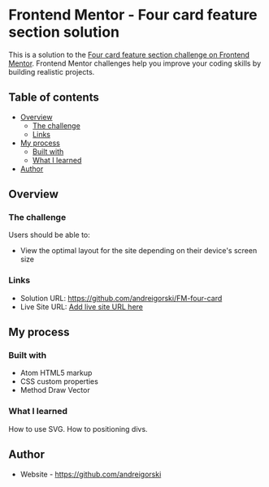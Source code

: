 # Frontend Mentor - Four card feature section solution

This is a solution to the [Four card feature section challenge on Frontend Mentor](https://www.frontendmentor.io/challenges/four-card-feature-section-weK1eFYK). Frontend Mentor challenges help you improve your coding skills by building realistic projects.

## Table of contents

- [Overview](#overview)
  - [The challenge](#the-challenge)
  - [Links](#links)
- [My process](#my-process)
  - [Built with](#built-with)
  - [What I learned](#what-i-learned)
- [Author](#author)

## Overview

### The challenge

Users should be able to:

- View the optimal layout for the site depending on their device's screen size

### Links

- Solution URL: https://github.com/andreigorski/FM-four-card
- Live Site URL: [Add live site URL here](https://your-live-site-url.com)

## My process

### Built with

- Atom HTML5 markup
- CSS custom properties
- Method Draw Vector

### What I learned

How to use SVG. How to positioning divs.

## Author

- Website - https://github.com/andreigorski

